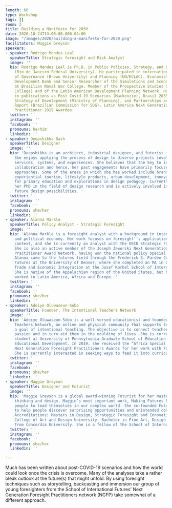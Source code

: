 ```yaml
---
length: 60
type: Workshop
tags: []
room: 2
title: Building a Manifesto for 2050
date: 2020-10-24T13:00:00.000-04:00
image: "/images/2020/building-a-manifesto-for-2050.png"
facilitators: Maggie Greyson
speakers:
- speaker: Rodrigo Mendes Leal
  speakerTitle: Strategic foresight and Risk Analyst
  image: ''
  bio: Rodrigo Mendes Leal is Ph.D. in Public Policies, Strategy, and Development
    (Rio de Janeiro Federal University). He participated in international programs
    of Governance (Brown University) and Planning (UN/ECLAC). Economist at Brazilian
    Development Bank and Senior Researcher of the Simulations and Scenarios Laboratory
    at Brazilian Naval War College. Member of the Prospective Studies Group (Mackenzie
    College) and of the Latin American Development Planning Network. He participated
    in publications as Post Covid-19 Scenarios (Mackenzie), Brasil 2035 (IPEA), National
    Strategy of Development (Ministry of Planning), and Partnerships and Implementation
    Report (Brazilian Commission for SDG). Latin America Next Generation Foresight
    Practitioner 2019 Awardee.
  twitter: ''
  instagram: ''
  facebook: ''
  pronouns: he/him
  linkedin: ''
- speaker: Deepshikha Dash
  speakerTitle: Designer
  image: ''
  bio: 'Deepshikha is an architect, industrial designer, and futurist from India.
    She enjoys applying the process of design to diverse projects involving products,
    services, systems, and experiences. She believes that the key to innovation is
    collaboration and hence, her past engagements have primarily focused on multidisciplinary
    approaches. Some of the areas in which she has worked include branding and marketing,
    experiential tourism, lifestyle products, urban development, innovative platforms
    for primary education and explorations in design pedagogy. Currently, she is pursuing
    her PhD in the field of design research and is actively involved in exploring
    future design possibilities. '
  twitter: ''
  instagram: ''
  facebook: ''
  pronouns: she/her
  linkedin: ''
- speaker: Alanna Markle
  speakerTitle: Policy Analyst - Strategic Foresight
  image: ''
  bio: 'Alanna Markle is a foresight analyst with a background in international development
    and political economy. Her work focuses on foresight''s application in a policy
    context, and she is currently an analyst with the OECD Strategic Foresight Unit.
    She is also an active member of the Joseph Jaworski Next Generation Foresight
    Practitioner Award Network, having won the national policy special award in 2019.
    Alanna came to the futures field through the Frederick S. Pardee Center for International
    Futures at the University of Denver, where she completed an MA in Global Finance,
    Trade and Economic Integration at the Josef Korbel School of International Studies.
    She is native of the Appalachian region of the United States, but has lived and
    worked in Latin America, Africa and Europe. '
  twitter: ''
  instagram: ''
  facebook: ''
  pronouns: she/her
  linkedin: ''
- speaker: Adeiye Oluwaseun-Sobo
  speakerTitle: Founder, The Intentional Teachers Network
  image: ''
  bio: 'Adeiye Oluwaseun-Sobo is a well-versed educationist and founder of the Intentional
    Teachers Network, an online and physical community that supports teachers with
    a goal of intentional teaching. The objective is to connect teachers, fuel their
    passion and in turn aid them in the moulding of lives. She is currently a Graduate
    student at University of Pennsylvania Graduate School of Education studying International
    Educational Development. In 2019, she received the “Africa Special Award” of the
    Next Generation Foresight Practitioners Awards for her work with Futures Literacy.
    She is currently interested in seeking ways to feed it into curricula. '
  twitter: ''
  instagram: ''
  facebook: ''
  pronouns: she/her
  linkedin: ''
- speaker: Maggie Greyson
  speakerTitle: Designer and Futurist
  image: ''
  bio: 'Maggie Greyson is a global award-winning Futurist for her mastery in futures
    thinking and design. Maggie’s most important work, Making Futures Present helps
    people to lead themselves in our complex world. She co-founded Futures Present
    to help people discover surprising opportunities and unintended consequences.
    Accreditations: Masters in Design, Strategic Foresight and Innovation from Ontario
    College of Art and Design University. Bachelor in Fine Art, Design for the Theatre
    from Concordia University. She is a fellow of the School of International Futures. '
  twitter: ''
  instagram: ''
  facebook: ''
  pronouns: she/her
  linkedin: ''

---
```

Much has been written about post-COVID-19 scenarios and how the world could look once the crisis is overcome. Many of the analyses take a rather bleak outlook at the future(s) that might unfold. By using foresight techniques such as storytelling, backcasting and immersion our group of young foresighters from the School of International Futures’ Next Generation Foresight Practitioners network (NGFP) take somewhat of a different approach.